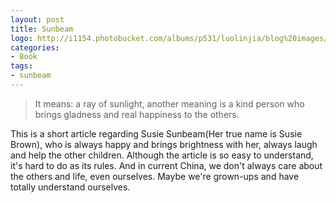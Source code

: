 ```yaml
---
layout: post
title: Sunbeam
logo: http://i1154.photobucket.com/albums/p531/luolinjia/blog%20images/M2N12_zpsbpnhdgp3.jpg
categories:
- Book
tags:
- sunbeam
---
```


> It means: a ray of sunlight, another meaning is a kind person who brings gladness and real happiness to the others.  

This is a short article regarding Susie Sunbeam(Her true name is Susie Brown), who is always happy and brings brightness with her, always laugh and help the other children. Although the article is so easy to understand, it's hard to do as its rules. And in current China, we don't always care about the others and life, even ourselves. Maybe we're grown-ups and have totally understand ourselves.